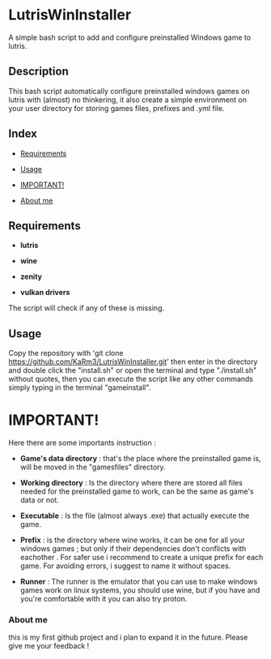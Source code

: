 # LutrisWinInstaller

A simple bash script to add and configure preinstalled Windows game to lutris.

  

## Description

This bash script automatically configure preinstalled windows games on lutris with (almost) no thinkering, it also create a simple environment on your user directory for storing games files, prefixes and .yml file.

  

## Index

- [Requirements](#requirements)

- [Usage](#usage)

- [IMPORTANT!](#important)

- [About me](#about-me)

  
  

## Requirements

*  **lutris**

*  **wine**

*  **zenity**

*  **vulkan drivers**

  

The script will check if any of these is missing.

## Usage

Copy the repository with 'git clone https://github.com/KaRm3/LutrisWinInstaller.git' then enter in the directory and double click the "install.sh" or open the terminal and type "./install.sh" without quotes, then you can execute the script like any other commands simply typing in the terminal "gameinstall".

  

# IMPORTANT!

Here there are some importants instruction :

  

*  **Game's data directory** : that's the place where the preinstalled game is, will be moved in the "gamesfiles" directory.

  

*  **Working directory** : Is the directory where there are stored all files needed for the preinstalled game to work, can be the same as game's data or not.

  

*  **Executable** : Is the file (almost always .exe) that actually execute the game.

  

*  **Prefix** : is the directory where wine works, it can be one for all your windows games ; but only if their dependencies don't conflicts with eachother . For safer use i recommend to create a unique prefix for each game. For avoiding errors, i suggest to name it without spaces.


*  **Runner** : The runner is the emulator that you can use to make windows games work on linux systems, you should use wine, but if you have and you're comfortable with it you can also try proton.


### About me
this is my first github project and i plan to expand it in the future. Please give me your feedback !
